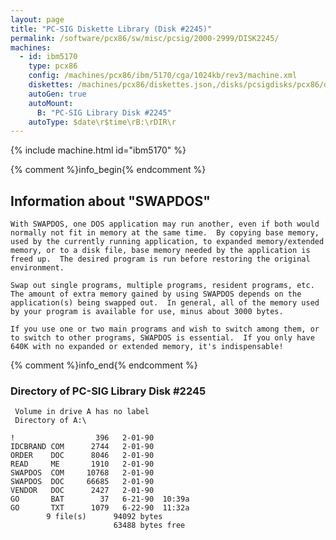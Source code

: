 ```yaml
---
layout: page
title: "PC-SIG Diskette Library (Disk #2245)"
permalink: /software/pcx86/sw/misc/pcsig/2000-2999/DISK2245/
machines:
  - id: ibm5170
    type: pcx86
    config: /machines/pcx86/ibm/5170/cga/1024kb/rev3/machine.xml
    diskettes: /machines/pcx86/diskettes.json,/disks/pcsigdisks/pcx86/diskettes.json
    autoGen: true
    autoMount:
      B: "PC-SIG Library Disk #2245"
    autoType: $date\r$time\rB:\rDIR\r
---
```


{% include machine.html id="ibm5170" %}

{% comment %}info_begin{% endcomment %}

## Information about "SWAPDOS"

    With SWAPDOS, one DOS application may run another, even if both would
    normally not fit in memory at the same time.  By copying base memory,
    used by the currently running application, to expanded memory/extended
    memory, or to a disk file, base memory needed by the application is
    freed up.  The desired program is run before restoring the original
    environment.
    
    Swap out single programs, multiple programs, resident programs, etc.
    The amount of extra memory gained by using SWAPDOS depends on the
    application(s) being swapped out.  In general, all of the memory used
    by your program is available for use, minus about 3000 bytes.
    
    If you use one or two main programs and wish to switch among them, or
    to switch to other programs, SWAPDOS is essential.  If you only have
    640K with no expanded or extended memory, it's indispensable!
{% comment %}info_end{% endcomment %}


### Directory of PC-SIG Library Disk #2245

     Volume in drive A has no label
     Directory of A:\

    !                  396   2-01-90
    IDCBRAND COM      2744   2-01-90
    ORDER    DOC      8046   2-01-90
    READ     ME       1910   2-01-90
    SWAPDOS  COM     10768   2-01-90
    SWAPDOS  DOC     66685   2-01-90
    VENDOR   DOC      2427   2-01-90
    GO       BAT        37   6-21-90  10:39a
    GO       TXT      1079   6-22-90  11:32a
            9 file(s)      94092 bytes
                           63488 bytes free
